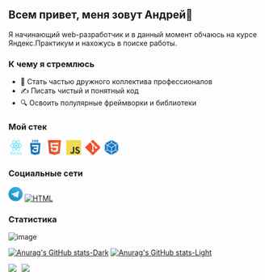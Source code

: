 ## Всем привет, меня зовут Андрей👋

Я начинающий web-разработчик и в данный момент обчаюсь на курсе Яндекс.Практикум и нахожусь в поиске работы.

### К чему я стремлюсь

- 🤝 Cтать частью дружного коллектива профессионалов
- ✍️ Писать чистый и понятный код
- 🔍 Освоить полулярные фреймворки и библиотеки

### Мой стек

<p>
  <img src="https://github.com/devicons/devicon/blob/master/icons/react/react-original-wordmark.svg" title="React" alt="React" width="30" height="30"/>&nbsp;
  <img src="https://github.com/devicons/devicon/blob/master/icons/css3/css3-plain-wordmark.svg"  title="CSS3" alt="CSS" width="30" height="30"/>&nbsp;
  <img src="https://github.com/devicons/devicon/blob/master/icons/html5/html5-original.svg" title="HTML5" alt="HTML" width="30" height="30"/>&nbsp;
  <img src="https://github.com/devicons/devicon/blob/master/icons/javascript/javascript-original.svg" title="JavaScript" alt="JavaScript" width="30" height="30"/>&nbsp;
  <img src="https://github.com/devicons/devicon/blob/master/icons/git/git-original.svg" title="Git" alt="Git" width="30" height="30"/>&nbsp;
  <img src="https://github.com/devicons/devicon/blob/master/icons/webpack/webpack-plain.svg" title="Webpack" alt="Webpack" width="30" height="30"/>
</p>

### Социальные сети

<p>
<a href="https://t.me/andrey_salnikov"><img src="https://raw.githubusercontent.com/github/explore/80688e429a7d4ef2fca1e82350fe8e3517d3494d/topics/telegram/telegram.png" alt="HTML" height="28"></a>
<a href="https://vk.com/id80297180"><img src="https://user-images.githubusercontent.com/2528627/199953526-9ed0c84c-5b7c-4239-ac55-4441c49d3f3b.png" alt="HTML" height="30"></a>
</p>

### Статистика
![image](https://www.codewars.com/users/AndreiSalnikov/badges/large)

[![Anurag's GitHub stats-Dark](https://github-readme-stats.vercel.app/api?username=anuraghazra&show_icons=true&theme=dark#gh-dark-mode-only)](https://github.com/anuraghazra/github-readme-stats#gh-dark-mode-only)
[![Anurag's GitHub stats-Light](https://github-readme-stats.vercel.app/api?username=anuraghazra&show_icons=true&theme=default#gh-light-mode-only)](https://github.com/anuraghazra/github-readme-stats#gh-light-mode-only)

<div>
<a href="https://github-readme-stats.vercel.app/api?username=AndreiSalnikov&hide=stars,issues&theme=dracula&show_icons=true&locale=ru">
  <img  align="left" height="130" style="margin-right: 10px" src="https://github-readme-stats.vercel.app/api?username=AndreiSalnikov&hide=stars,issues&show_icons=true&locale=ru&custom_title=%D0%A1%D1%82%D0%B0%D1%82%D0%B8%D1%81%D1%82%D0%B8%D0%BA%D0%B0%20Github%20%D0%BF%D0%BE%D0%BB%D1%8C%D0%B7%D0%BE%D0%B2%D0%B0%D1%82%D0%B5%D0%BB%D1%8F%20%D0%90%D0%BD%D0%B4%D1%80%D0%B5%D0%B9&theme=dracula#gh-dark-mode-only" />
</a>
<a href="https://github-readme-stats.vercel.app/api/top-langs/?username=AndreiSalnikov&layout=compact&theme=dracula&locale=ru">
  <img  height="130" src="https://github-readme-stats.vercel.app/api/top-langs/?username=AndreiSalnikov&layout=compact&locale=ru&card_width=350&theme=dracula#gh-dark-mode-only" />
</a>
</div>
